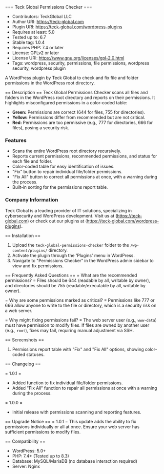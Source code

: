 === Teck Global Permissions Checker ===
 * Contributors: TeckGlobal LLC
 * Author URI: https://teck-global.com
 * Plugin URI: https://teck-global.com/wordpress-plugins
 * Requires at least: 5.0
 * Tested up to: 6.7
 * Stable tag: 1.0.4
 * Requires PHP: 7.4 or later
 * License: GPLv2 or later
 * License URI: https://www.gnu.org/licenses/gpl-2.0.html
 * Tags: wordpress, security, permissions, file permissions, wordpress security, wordpress plugin

A WordPress plugin by Teck Global to check and fix file and folder permissions in the WordPress root directory.

== Description ==
Teck Global Permissions Checker scans all files and folders in the WordPress root directory and reports on their permissions. It highlights misconfigured permissions in a color-coded table:
- **Green:** Permissions are correct (644 for files, 755 for directories).
- **Yellow:** Permissions differ from recommended but are not critical.
- **Red:** Permissions are too permissive (e.g., 777 for directories, 666 for files), posing a security risk.

### Features
- Scans the entire WordPress root directory recursively.
- Reports current permissions, recommended permissions, and status for each file and folder.
- Color-coded table for easy identification of issues.
- "Fix" button to repair individual file/folder permissions.
- "Fix All" button to correct all permissions at once, with a warning during the process.
- Built-in sorting for the permissions report table.

### Company Information
Teck Global is a leading provider of IT solutions, specializing in cybersecurity and WordPress development. Visit us at (https://teck-global.com) or check out our plugins at (https://teck-global.com/wordpress-plugins).

== Installation ==
1. Upload the `teck-global-permissions-checker` folder to the `/wp-content/plugins/` directory.
2. Activate the plugin through the 'Plugins' menu in WordPress.
3. Navigate to "Permissions Checker" in the WordPress admin sidebar to view and fix permissions.

== Frequently Asked Questions ==
= What are the recommended permissions? =
Files should be 644 (readable by all, writable by owner), and directories should be 755 (readable/executable by all, writable by owner).

= Why are some permissions marked as critical? =
Permissions like 777 or 666 allow anyone to write to the file or directory, which is a security risk on a web server.

= Why might fixing permissions fail? =
The web server user (e.g., `www-data`) must have permission to modify files. If files are owned by another user (e.g., `root`), fixes may fail, requiring manual adjustment via SSH.

== Screenshots ==
1. Permissions report table with "Fix" and "Fix All" options, showing color-coded statuses.

== Changelog ==

= 1.0.1 =
* Added function to fix individual file/folder permissions.
* Added "Fix All" function to repair all permissions at once with a warning during the process.

= 1.0.0 =
* Initial release with permissions scanning and reporting features.

== Upgrade Notice ==
= 1.0.1 =
This update adds the ability to fix permissions individually or all at once. Ensure your web server has sufficient permissions to modify files.

== Compatibility ==
- WordPress: 5.0+
- PHP: 7.4+ (Tested up to 8.3)
- Database: MySQL/MariaDB (no database interaction required)
- Server: Nginx
